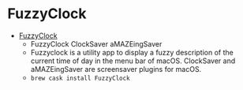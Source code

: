 # FuzzyClock
- [FuzzyClock](https://mschmidt.me/macos.html)
  -  FuzzyClock ClockSaver aMAZEingSaver
  - Fuzzyclock is a utility app to display a fuzzy description of the current time of day in the menu bar of macOS. ClockSaver and aMAZEingSaver are screensaver plugins for macOS.
  - `brew cask install FuzzyClock`

